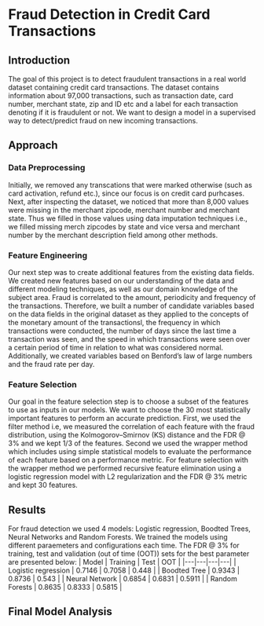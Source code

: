 # Fraud Detection in Credit Card Transactions
## Introduction
The goal of this project is to detect fraudulent transactions in a real world dataset containing credit card transactions. The dataset contains information about 97,000 transactions, such as transaction date, card number, merchant state, zip and ID etc and a label for each transaction denoting if it is fraudulent or not. We want to design a model in a supervised way to detect/predict fraud on new incoming transactions. 
## Approach
### Data Preprocessing
Initially, we removed any transcations that were marked otherwise (such as card activation, refund etc.), since our focus is on credit card purhcases. Next, after inspecting the dataset, we noticed that more than 8,000 values were missing in the merchant zipcode, merchant number and merchant state. Thus we filled in those values using data imputation techniques i.e., we filled missing merch zipcodes by state and vice versa and merchant number by the merchant description field among other methods. 
### Feature Engineering 
Our next step was to create additional features from the existing data fields. We created new features based on our understanding of the data and different modeling techniques, as well as our domain knowledge of the subject area. Fraud is correlated to the amount, periodicity and frequency of the transactions. Therefore, we built a number of candidate variables based on the data fields in the original dataset as they applied to the concepts of the monetary amount of the transactionsl, the frequency in which transactions were conducted, the number of days since the last time a transaction was seen, and the speed in which transactions were seen over a certain period of time in relation to what was considered normal. Additionally, we created variables based on Benford’s law of large numbers and the fraud rate per day.
### Feature Selection
Our goal in the feature selection step is to choose a subset of the features to use as inputs in our models. We want to choose the 30 most statistically important features to perform an accurate prediction. First, we used the filter method i.e, we measured the correlation of each feature with the fraud distribution, using the Kolmogorov–Smirnov (KS) distance and the FDR @ 3% and we kept 1/3 of the features. Second we used the wrapper method which includes using simple statistical models to evaluate the performance of each feature based on a performance metric. For feature selection with the wrapper method we performed recursive feature elimination using a logistic regression model with L2 regularization and the FDR @ 3% metric and kept 30 features.
## Results
For fraud detection we used 4 models: Logistic regression, Boodted Trees, Neural Networks and Random Forests. We trained the models using different paraemeters and configurations each time. The FDR @ 3% for training, test and validation (out of time (OOT)) sets for the best parameter are presented below:
| Model | Training | Test | OOT |
|---|---|---|---|
| Logistic regression | 0.7146 | 0.7058 | 0.448 |
| Boodted Tree | 0.9343 | 0.8736 | 0.543 |
| Neural Network | 0.6854 | 0.6831 | 0.5911 |
| Random Forests | 0.8635 | 0.8333 | 0.5815 |
## Final Model Analysis
